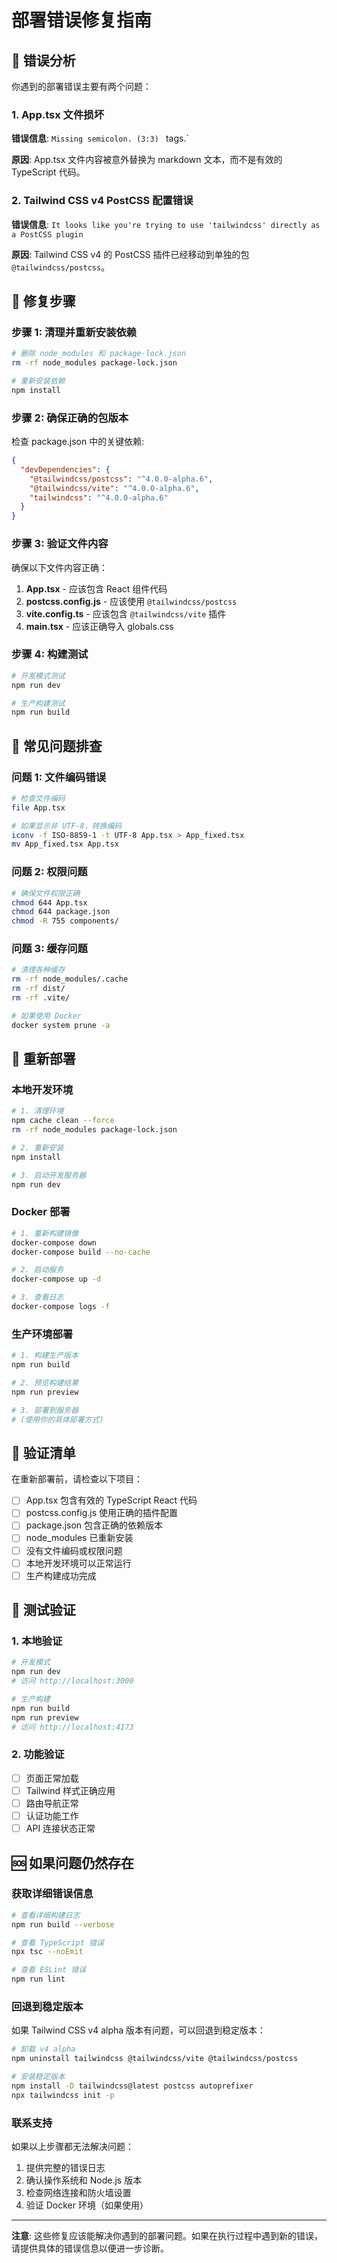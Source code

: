 # 部署错误修复指南

## 🚨 错误分析

你遇到的部署错误主要有两个问题：

### 1. App.tsx 文件损坏
**错误信息**: `Missing semicolon. (3:3) ` tags.`

**原因**: App.tsx 文件内容被意外替换为 markdown 文本，而不是有效的 TypeScript 代码。

### 2. Tailwind CSS v4 PostCSS 配置错误
**错误信息**: `It looks like you're trying to use 'tailwindcss' directly as a PostCSS plugin`

**原因**: Tailwind CSS v4 的 PostCSS 插件已经移动到单独的包 `@tailwindcss/postcss`。

## 🔧 修复步骤

### 步骤 1: 清理并重新安装依赖

```bash
# 删除 node_modules 和 package-lock.json
rm -rf node_modules package-lock.json

# 重新安装依赖
npm install
```

### 步骤 2: 确保正确的包版本

检查 package.json 中的关键依赖:

```json
{
  "devDependencies": {
    "@tailwindcss/postcss": "^4.0.0-alpha.6",
    "@tailwindcss/vite": "^4.0.0-alpha.6",
    "tailwindcss": "^4.0.0-alpha.6"
  }
}
```

### 步骤 3: 验证文件内容

确保以下文件内容正确：

1. **App.tsx** - 应该包含 React 组件代码
2. **postcss.config.js** - 应该使用 `@tailwindcss/postcss`
3. **vite.config.ts** - 应该包含 `@tailwindcss/vite` 插件
4. **main.tsx** - 应该正确导入 globals.css

### 步骤 4: 构建测试

```bash
# 开发模式测试
npm run dev

# 生产构建测试
npm run build
```

## 🐛 常见问题排查

### 问题 1: 文件编码错误

```bash
# 检查文件编码
file App.tsx

# 如果显示非 UTF-8，转换编码
iconv -f ISO-8859-1 -t UTF-8 App.tsx > App_fixed.tsx
mv App_fixed.tsx App.tsx
```

### 问题 2: 权限问题

```bash
# 确保文件权限正确
chmod 644 App.tsx
chmod 644 package.json
chmod -R 755 components/
```

### 问题 3: 缓存问题

```bash
# 清理各种缓存
rm -rf node_modules/.cache
rm -rf dist/
rm -rf .vite/

# 如果使用 Docker
docker system prune -a
```

## 🚀 重新部署

### 本地开发环境

```bash
# 1. 清理环境
npm cache clean --force
rm -rf node_modules package-lock.json

# 2. 重新安装
npm install

# 3. 启动开发服务器
npm run dev
```

### Docker 部署

```bash
# 1. 重新构建镜像
docker-compose down
docker-compose build --no-cache

# 2. 启动服务
docker-compose up -d

# 3. 查看日志
docker-compose logs -f
```

### 生产环境部署

```bash
# 1. 构建生产版本
npm run build

# 2. 预览构建结果
npm run preview

# 3. 部署到服务器
# (使用你的具体部署方式)
```

## 📝 验证清单

在重新部署前，请检查以下项目：

- [ ] App.tsx 包含有效的 TypeScript React 代码
- [ ] postcss.config.js 使用正确的插件配置
- [ ] package.json 包含正确的依赖版本
- [ ] node_modules 已重新安装
- [ ] 没有文件编码或权限问题
- [ ] 本地开发环境可以正常运行
- [ ] 生产构建成功完成

## 🎯 测试验证

### 1. 本地验证

```bash
# 开发模式
npm run dev
# 访问 http://localhost:3000

# 生产构建
npm run build
npm run preview
# 访问 http://localhost:4173
```

### 2. 功能验证

- [ ] 页面正常加载
- [ ] Tailwind 样式正确应用
- [ ] 路由导航正常
- [ ] 认证功能工作
- [ ] API 连接状态正常

## 🆘 如果问题仍然存在

### 获取详细错误信息

```bash
# 查看详细构建日志
npm run build --verbose

# 查看 TypeScript 错误
npx tsc --noEmit

# 查看 ESLint 错误
npm run lint
```

### 回退到稳定版本

如果 Tailwind CSS v4 alpha 版本有问题，可以回退到稳定版本：

```bash
# 卸载 v4 alpha
npm uninstall tailwindcss @tailwindcss/vite @tailwindcss/postcss

# 安装稳定版本
npm install -D tailwindcss@latest postcss autoprefixer
npx tailwindcss init -p
```

### 联系支持

如果以上步骤都无法解决问题：

1. 提供完整的错误日志
2. 确认操作系统和 Node.js 版本
3. 检查网络连接和防火墙设置
4. 验证 Docker 环境（如果使用）

---

**注意**: 这些修复应该能解决你遇到的部署问题。如果在执行过程中遇到新的错误，请提供具体的错误信息以便进一步诊断。